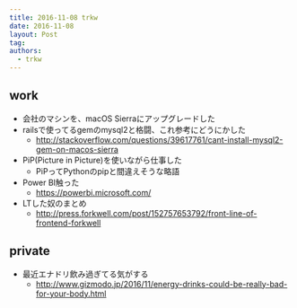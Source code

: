 ```yaml
---
title: 2016-11-08 trkw
date: 2016-11-08
layout: Post
tag:  
authors:
  - trkw
---
```


## work

- 会社のマシンを、macOS Sierraにアップグレードした
- railsで使ってるgemのmysql2と格闘、これ参考にどうにかした
  - http://stackoverflow.com/questions/39617761/cant-install-mysql2-gem-on-macos-sierra
- PiP(Picture in Picture)を使いながら仕事した
  - PiPってPythonのpipと間違えそうな略語
- Power BI触った
  - https://powerbi.microsoft.com/
- LTした奴のまとめ
  - http://press.forkwell.com/post/152757653792/front-line-of-frontend-forkwell

## private

- 最近エナドリ飲み過ぎてる気がする
  - http://www.gizmodo.jp/2016/11/energy-drinks-could-be-really-bad-for-your-body.html
